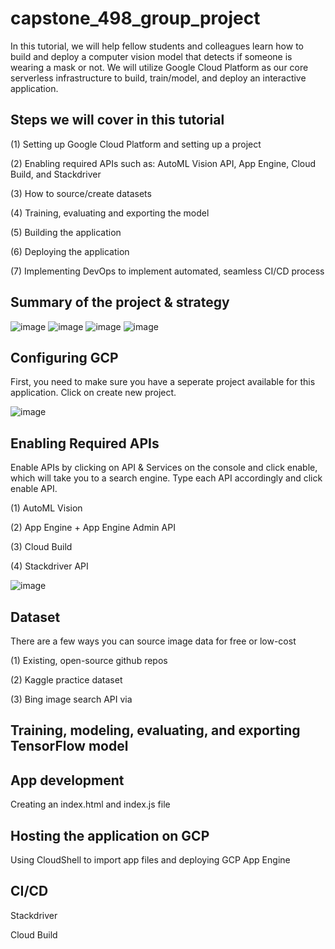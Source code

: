 # capstone_498_group_project

In this tutorial, we will help fellow students and colleagues learn how to build and deploy a computer vision model that detects if someone is wearing a mask or not. We will utilize Google Cloud Platform as our core serverless infrastructure to build, train/model, and deploy an interactive application.

## Steps we will cover in this tutorial

(1) Setting up Google Cloud Platform and setting up a project

(2) Enabling required APIs such as: AutoML Vision API, App Engine, Cloud Build, and Stackdriver

(3) How to source/create datasets 

(4) Training, evaluating and exporting the model

(5) Building the application

(6) Deploying the application

(7) Implementing DevOps to implement automated, seamless CI/CD process


## Summary of the project & strategy

![image](https://user-images.githubusercontent.com/16366387/120933218-f8c16d80-c6ad-11eb-8748-f89a2c4ab984.png)
![image](https://user-images.githubusercontent.com/16366387/120933089-64570b00-c6ad-11eb-809d-687cc4bbced1.png)
![image](https://user-images.githubusercontent.com/16366387/120933094-6a4cec00-c6ad-11eb-939b-15b17e63a83c.png)
![image](https://user-images.githubusercontent.com/16366387/120933104-720c9080-c6ad-11eb-8a63-e992b2072dbc.png)

## Configuring GCP

First, you need to make sure you have a seperate project available for this application. Click on create new project.

![image](https://user-images.githubusercontent.com/16366387/120933681-07108900-c6b0-11eb-9b20-c5926ab0e098.png)


## Enabling Required APIs

Enable APIs by clicking on API & Services on the console and click enable, which will take you to a search engine. Type each API accordingly and click enable API.

(1) AutoML Vision

(2) App Engine + App Engine Admin API

(3) Cloud Build

(4) Stackdriver API

![image](https://user-images.githubusercontent.com/16366387/120934165-0ed12d00-c6b2-11eb-8c33-1651c3e7d650.png)


## Dataset

There are a few ways you can source image data for free or low-cost

(1) Existing, open-source github repos 

(2) Kaggle practice dataset

(3) Bing image search API via


## Training, modeling, evaluating, and exporting TensorFlow model

## App development

Creating an index.html and index.js file

## Hosting the application on GCP

Using CloudShell to import app files and deploying GCP App Engine

## CI/CD

Stackdriver

Cloud Build





